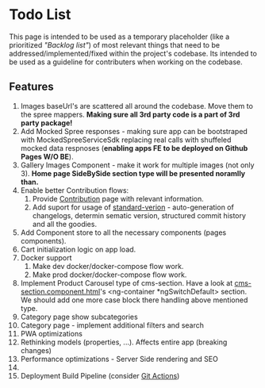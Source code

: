 # Todo List

This page is intended to be used as a temporary placeholder (like a prioritized *"Backlog list"*) of most relevant things that need to be addressed/implemented/fixed within the project's codebase. Its intended to be used as a guideline for contributers when working on the codebase.

## Features

1. Images baseUrl's are scattered all around the codebase. Move them to the spree mappers. **Making sure all 3rd party code is a part of 3rd party package!**
2. Add Mocked Spree responses - making sure app can be bootstraped with MockedSpreeServiceSdk replacing real calls with shuffeled mocked data respnoses (**enabling apps FE to be deployed on Github Pages W/O BE**).
3. Gallery Images Component - make it work for multiple images (not only 3). **Home page SideBySide section type will be presented noramlly than.**
4. Enable better Contribution flows:
   1. Provide [Contribution](./Contribution.md) page with relevant information.
   2. Add suport for usage of [standard-verion](https://github.com/conventional-changelog/standard-version) -  auto-generation of changelogs, determin sematic version, structured commit history and all the goodies.
5. Add Component store to all the necessary components (pages components).
6. Cart initialization logic on app load.
7. Docker support
   1. Make dev docker/docker-compose flow work.
   2. Make prod docker/docker-compose flow work.
8. Implement Product Carousel type of cms-section. Have a look at [cms-section.component.html](libs/shared/ui/cms/src/lib/components/sections/cms-section/cms-section.component.html)'s <ng-container *ngSwitchDefault> section. We should add one more case block there handling above mentioned type.
9. Category page show subcategories
10. Category page - implement additional filters and search
11. PWA optimizations
12. Rethinking models (properties, ...). Affects entire app (breaking changes)
13. Performance optimizations - Server Side rendering and SEO
14. 
15. Deployment Build Pipeline (consider [Git Actions](https://github.com/features/actions))
